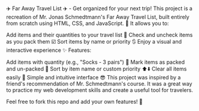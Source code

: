 ✈️ Far Away Travel List ✈️ - Get organized for your next trip!
This project is a recreation of Mr. Jonas Schmedtmann's Far Away Travel List, built entirely from scratch using HTML, CSS, and JavaScript. 💖 It allows you to:

Add items and their quantities to your travel list 📝
Check and uncheck items as you pack them ☑️
Sort items by name or priority 🔃
Enjoy a visual and interactive experience ✨
Features:

Add items with quantity (e.g., "Socks - 3 pairs") 🧦
Mark items as packed and un-packed 🧳
Sort by item name or custom priority ⬆️⬇️
Clear all items easily 🧹
Simple and intuitive interface 😎
This project was inspired by a friend's recommendation of Mr. Schmedtmann's course. It was a great way to practice my web development skills and create a useful tool for travelers.

Feel free to fork this repo and add your own features! 🖖
